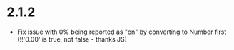 2.1.2
=====
* Fix issue with 0% being reported as "on" by converting to Number first (!!'0.00' is true, not false - thanks JS)
